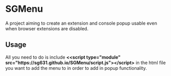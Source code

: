<h1>SGMenu</h1>
<p>A project aiming to create an extension and console popup usable even when browser extensions are disabled.</p>
<h2>Usage</h2>
<p>All you need to do is include <b><&lt;script type="module" src="https://sg631.github.io/SGMenu/script.js"&gt;&lt;/script&gt;</b> in the html file you want to add the menu to in order to add in popup functionality.</p>

